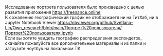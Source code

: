Исследование портрета пользователя было произведено с целью развития приложения https://freenance.online  
К сожалению географический график не отображаетя ни на ГитХаб, ни в Jupyter Notebook Viewer https://nbviewer.org/github/Svetlana-Lin/Own_research/blob/main/Портрет%20пользователя/Портрет%20пользователя.ipynb  
Если вы хотите увидеть географию распределения респондетов, скачайте пожалуйста все дополнительные материалы и из папки и загрузите ноутбук на локальном ПК  
